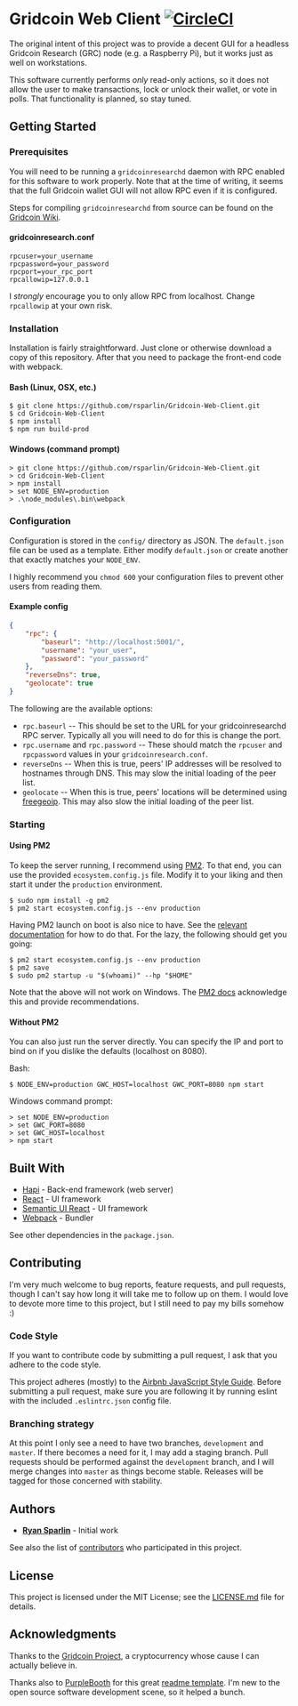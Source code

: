 # Gridcoin Web Client [![CircleCI](https://circleci.com/gh/rsparlin/Gridcoin-Web-Client.svg?style=svg)](https://circleci.com/gh/rsparlin/Gridcoin-Web-Client)

The original intent of this project was to provide a decent GUI for a headless Gridcoin Research (GRC) node (e.g. a Raspberry Pi), but it works just as well on workstations.

This software currently performs _only_ read-only actions, so it does not allow the user to make transactions, lock or unlock their wallet, or vote in polls. That functionality is planned, so stay tuned.

## Getting Started

### Prerequisites

You will need to be running a `gridcoinresearchd` daemon with RPC enabled for this software to work properly. Note that at the time of writing, it seems that the full Gridcoin wallet GUI will not allow RPC even if it is configured.

Steps for compiling `gridcoinresearchd` from source can be found on the [Gridcoin Wiki](http://wiki.gridcoin.us/Linux_guide#Build_Gridcoin_Daemon).

#### gridcoinresearch.conf

```
rpcuser=your_username
rpcpassword=your_password
rpcport=your_rpc_port
rpcallowip=127.0.0.1
```

I _strongly_ encourage you to only allow RPC from localhost. Change `rpcallowip` at your own risk.

### Installation

Installation is fairly straightforward. Just clone or otherwise download a copy of this repository. After that you need to package the front-end code with webpack.

#### Bash (Linux, OSX, etc.)

```
$ git clone https://github.com/rsparlin/Gridcoin-Web-Client.git
$ cd Gridcoin-Web-Client
$ npm install
$ npm run build-prod
```

#### Windows (command prompt)

```
> git clone https://github.com/rsparlin/Gridcoin-Web-Client.git
> cd Gridcoin-Web-Client
> npm install
> set NODE_ENV=production
> .\node_modules\.bin\webpack
```

### Configuration

Configuration is stored in the `config/` directory as JSON. The `default.json` file can be used as a template. Either modify `default.json` or create another that exactly matches your `NODE_ENV`.

I highly recommend you `chmod 600` your configuration files to prevent other users from reading them.

#### Example config

```json
{
	"rpc": {
		"baseurl": "http://localhost:5001/",
		"username": "your_user",
		"password": "your_password"
	},
	"reverseDns": true,
	"geolocate": true
}
```

The following are the available options:

- `rpc.baseurl` -- This should be set to the URL for your gridcoinresearchd RPC server. Typically all you will need to do for this is change the port.
- `rpc.username` and `rpc.password` -- These should match the `rpcuser` and `rpcpassword` values in your `gridcoinresearch.conf`.
- `reverseDns` -- When this is true, peers' IP addresses will be resolved to hostnames through DNS. This may slow the initial loading of the peer list.
- `geolocate` -- When this is true, peers' locations will be determined using [freegeoip](https://freegeoip.net/). This may also slow the initial loading of the peer list.

### Starting

#### Using PM2

To keep the server running, I recommend using [PM2](http://pm2.keymetrics.io/). To that end, you can use the provided `ecosystem.config.js` file. Modify it to your liking and then start it under the `production` environment.

```
$ sudo npm install -g pm2
$ pm2 start ecosystem.config.js --env production
```

Having PM2 launch on boot is also nice to have. See the [relevant documentation](http://pm2.keymetrics.io/docs/usage/startup/) for how to do that. For the lazy, the following should get you going:

```
$ pm2 start ecosystem.config.js --env production
$ pm2 save
$ sudo pm2 startup -u "$(whoami)" --hp "$HOME"
```

Note that the above will not work on Windows. The [PM2 docs](http://pm2.keymetrics.io/docs/usage/startup/#windows-consideration) acknowledge this and provide recommendations.

#### Without PM2

You can also just run the server directly. You can specify the IP and port to bind on if you dislike the defaults (localhost on 8080).

Bash:

```
$ NODE_ENV=production GWC_HOST=localhost GWC_PORT=8080 npm start
```

Windows command prompt:

```
> set NODE_ENV=production
> set GWC_PORT=8080
> set GWC_HOST=localhost
> npm start
```

## Built With

* [Hapi](https://hapijs.com/) - Back-end framework (web server)
* [React](https://reactjs.org/) - UI framework
* [Semantic UI React](https://react.semantic-ui.com) - UI framework
* [Webpack](https://webpack.js.org/) - Bundler

See other dependencies in the `package.json`.

## Contributing

I'm very much welcome to bug reports, feature requests, and pull requests, though I can't say how long it will take me to follow up on them. I would love to devote more time to this project, but I still need to pay my bills somehow :)


### Code Style

If you want to contribute code by submitting a pull request, I ask that you adhere to the code style.

This project adheres (mostly) to the [Airbnb JavaScript Style Guide](https://github.com/airbnb/javascript). Before submitting a pull request, make sure you are following it by running eslint with the included `.eslintrc.json` config file.

### Branching strategy

At this point I only see a need to have two branches, `development` and `master`. If there becomes a need for it, I may add a staging branch. Pull requests should be performed against the `development` branch, and I will merge changes into `master` as things become stable. Releases will be tagged for those concerned with stability.

## Authors

* [**Ryan Sparlin**](https://github.com/rsparlin) - Initial work

See also the list of [contributors](https://github.com/rsparlin/Gridcoin-Web-Client/contributors) who participated in this project.

## License

This project is licensed under the MIT License; see the [LICENSE.md](LICENSE.md) file for details.

## Acknowledgments

Thanks to the [Gridcoin Project](https://www.gridcoin.us/), a cryptocurrency whose cause I can actually believe in.

Thanks also to [PurpleBooth](https://github.com/PurpleBooth) for this great [readme template](https://gist.github.com/PurpleBooth/109311bb0361f32d87a2). I'm new to the open source software development scene, so it helped a bunch.
